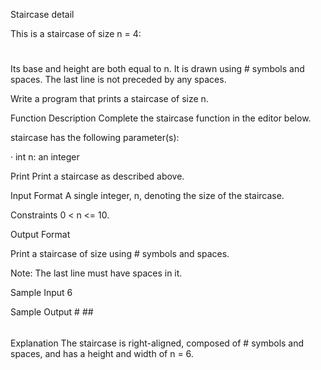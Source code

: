 Staircase detail

This is a staircase of size n = 4:

   #
  ##
 ###
####

Its base and height are both equal to n. It is drawn using # symbols and spaces. The last line is not preceded by any spaces.

Write a program that prints a staircase of size n.

Function Description
Complete the staircase function in the editor below.

staircase has the following parameter(s):

· int n: an integer

Print
Print a staircase as described above.

Input Format
A single integer, n, denoting the size of the staircase.

Constraints
0 < n <= 10.

Output Format

Print a staircase of size  using # symbols and spaces.

Note: The last line must have  spaces in it.

Sample Input
6

Sample Output
     #
    ##
   ###
  ####
 #####
######

Explanation
The staircase is right-aligned, composed of # symbols and spaces, and has a height and width of n = 6.